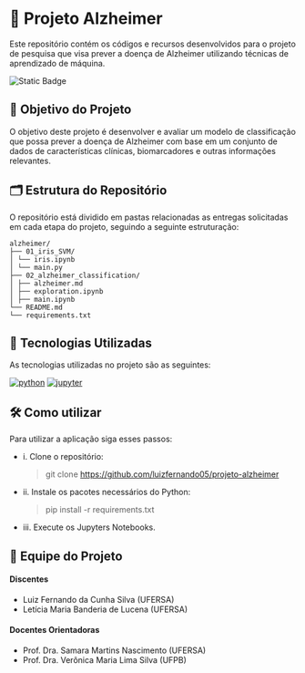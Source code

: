 # 🧠 Projeto Alzheimer

Este repositório contém os códigos e recursos desenvolvidos para o projeto de pesquisa que visa prever a doença de Alzheimer utilizando técnicas de aprendizado de máquina.

![Static Badge](https://img.shields.io/badge/Status-Em_Desenvolvimento-blue)

## 🎯 Objetivo do Projeto

O objetivo deste projeto é desenvolver e avaliar um modelo de classificação que possa prever a doença de Alzheimer com base em um conjunto de dados de características clínicas, biomarcadores e outras informações relevantes.

## 🗂️ Estrutura do Repositório

O repositório está dividido em pastas relacionadas as entregas solicitadas em cada etapa do projeto, seguindo a seguinte estruturação:

```
alzheimer/
├── 01_iris_SVM/
│ └── iris.ipynb
│ └── main.py
├── 02_alzheimer_classification/
│ ├── alzheimer.md
│ ├── exploration.ipynb
│ ├── main.ipynb
└── README.md
└── requirements.txt
```

## 🚀 Tecnologias Utilizadas

As tecnologias utilizadas no projeto são as seguintes:

[![python](https://img.shields.io/badge/Python-3.9-3776AB.svg?style=flat&logo=python&logoColor=white)](https://www.python.org)
[![jupyter](https://img.shields.io/badge/Jupyter-Lab-F37626.svg?style=flat&logo=Jupyter)](https://jupyterlab.readthedocs.io/en/stable)

## 🛠️ Como utilizar

Para utilizar a aplicação siga esses passos:

- i. Clone o repositório:

  > git clone https://github.com/luizfernando05/projeto-alzheimer

- ii. Instale os pacotes necessários do Python:

  > pip install -r requirements.txt

- iii. Execute os Jupyters Notebooks.

## 👥 Equipe do Projeto

#### Discentes

- Luiz Fernando da Cunha Silva (UFERSA)
- Letícia Maria Banderia de Lucena (UFERSA)

#### Docentes Orientadoras

- Prof. Dra. Samara Martins Nascimento (UFERSA)
- Prof. Dra. Verônica Maria Lima Silva (UFPB)
